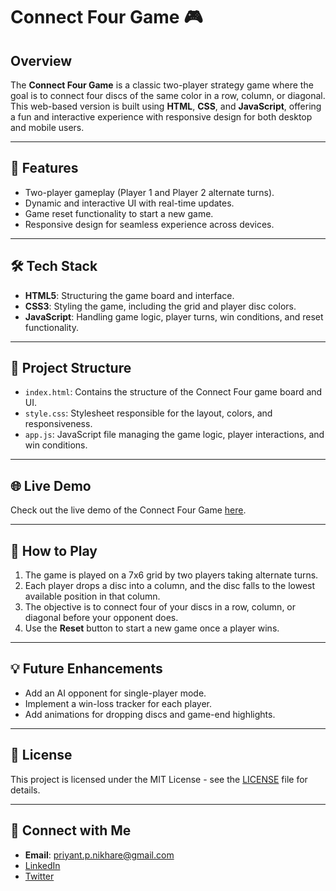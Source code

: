 # Connect Four Game 🎮

## Overview
The **Connect Four Game** is a classic two-player strategy game where the goal is to connect four discs of the same color in a row, column, or diagonal. This web-based version is built using **HTML**, **CSS**, and **JavaScript**, offering a fun and interactive experience with responsive design for both desktop and mobile users.

---

## 🚀 Features
- Two-player gameplay (Player 1 and Player 2 alternate turns).
- Dynamic and interactive UI with real-time updates.
- Game reset functionality to start a new game.
- Responsive design for seamless experience across devices.

---

## 🛠 Tech Stack
- **HTML5**: Structuring the game board and interface.
- **CSS3**: Styling the game, including the grid and player disc colors.
- **JavaScript**: Handling game logic, player turns, win conditions, and reset functionality.

---

## 📂 Project Structure
- `index.html`: Contains the structure of the Connect Four game board and UI.
- `style.css`: Stylesheet responsible for the layout, colors, and responsiveness.
- `app.js`: JavaScript file managing the game logic, player interactions, and win conditions.

---

## 🌐 Live Demo
Check out the live demo of the Connect Four Game [here](#).

---

## 🎯 How to Play
1. The game is played on a 7x6 grid by two players taking alternate turns.
2. Each player drops a disc into a column, and the disc falls to the lowest available position in that column.
3. The objective is to connect four of your discs in a row, column, or diagonal before your opponent does.
4. Use the **Reset** button to start a new game once a player wins.

---

## 💡 Future Enhancements
- Add an AI opponent for single-player mode.
- Implement a win-loss tracker for each player.
- Add animations for dropping discs and game-end highlights.

---

## 📄 License
This project is licensed under the MIT License - see the [LICENSE](LICENSE) file for details.

---

## 🔗 Connect with Me
- **Email**: priyant.p.nikhare@gmail.com
- [LinkedIn](https://www.linkedin.com/in/nikharepriyant)
- [Twitter](https://twitter.com/Priyant_Nikhare)